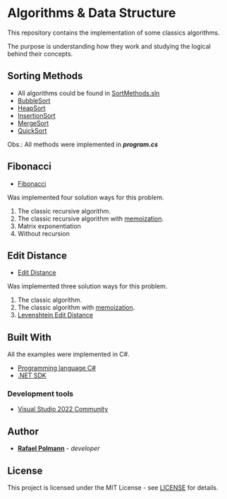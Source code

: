 # Algorithms & Data Structure

This repository contains the implementation of some classics algorithms. 

The purpose is understanding how they work and studying the logical behind their concepts.

## Sorting Methods
* All algorithms could be found in [SortMethods.sln](https://github.com/rafapolmann/algorithms-data-structure/tree/master/sort-methods)
* [BubbleSort](https://github.com/rafapolmann/algorithms-data-structure/tree/master/sort-methods/BubbleSort)
* [HeapSort](https://github.com/rafapolmann/algorithms-data-structure/tree/master/sort-methods/HeapSort)
* [InsertionSort](https://github.com/rafapolmann/algorithms-data-structure/tree/master/sort-methods/InsertionSort)
* [MergeSort](https://github.com/rafapolmann/algorithms-data-structure/tree/master/sort-methods/MergeSort)
* [QuickSort](https://github.com/rafapolmann/algorithms-data-structure/tree/master/sort-methods/QuickSort)

Obs.: All methods were implemented in ***program.cs***

## Fibonacci
* [Fibonacci](https://github.com/rafapolmann/algorithms-data-structure/tree/master/fibonacci)

Was implemented four solution ways for this problem.
1. The classic recursive algorithm.
2. The classic recursive algorithm with [memoization](https://en.wikipedia.org/wiki/Memoization).
3. Matrix exponentiation
4. Without recursion

## Edit Distance
* [Edit Distance](https://github.com/rafapolmann/algorithms-data-structure/tree/master/EditDistance)

Was implemented three solution ways for this problem.
1. The classic algorithm.
2. The classic algorithm with [memoization](https://en.wikipedia.org/wiki/Memoization).
3. [Levenshtein Edit Distance](https://en.wikipedia.org/wiki/Levenshtein_distance)

## Built With
All the examples were implemented in C#.
* [Programming language C#](https://dotnet.microsoft.com/en-us/learn/csharp)
* [.NET SDK](https://dotnet.microsoft.com/en-us/download/dotnet/)
### Development tools
* [Visual Studio 2022 Community](https://visualstudio.microsoft.com/pt-br/vs/community/)

## Author

* [**Rafael Polmann**](https://github.com/rafapolmann) - *developer*

## License

This project is licensed under the MIT License - see [LICENSE](https://github.com/rafapolmann/algorithms-data-structure/blob/master/LICENSE) for details.

